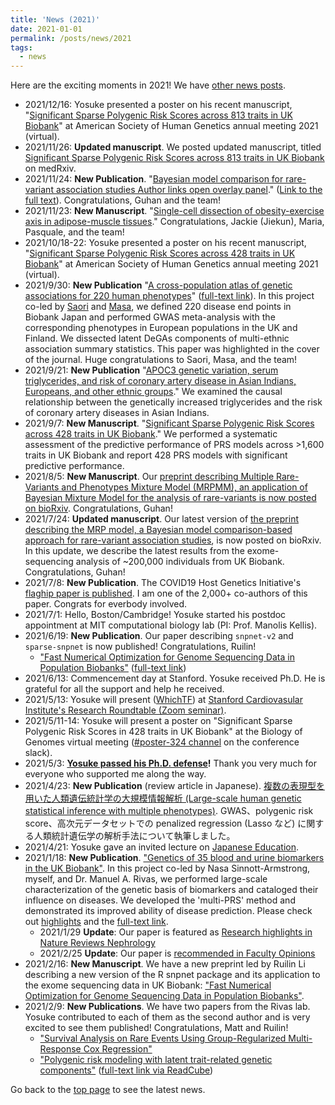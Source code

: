 ```yaml
---
title: 'News (2021)'
date: 2021-01-01
permalink: /posts/news/2021
tags:
  - news
---
```


Here are the exciting moments in 2021! We have [other news posts](/tags/#news).

- 2021/12/16: Yosuke presented a poster on his recent manuscript, "[Significant Sparse Polygenic Risk Scores across 813 traits in UK Biobank](/publication/preprint-2021-09-06-PRSmap)" at American Society of Human Genetics annual meeting 2021 (virtual).
- 2021/11/26: **Updated manuscript**. We posted updated manuscript, titled [Significant Sparse Polygenic Risk Scores across 813 traits in UK Biobank](/publication/preprint-2021-09-06-PRSmap) on medRxiv.
- 2021/11/24: **New Publication**. "[Bayesian model comparison for rare-variant association studies
Author links open overlay panel](/publication/2021-11-25-MRP)." ([Link to the full text](https://authors.elsevier.com/c/1e863geW~j2B)). Congratulations, Guhan and the team!
- 2021/11/23: **New Manuscript**. "[Single-cell dissection of obesity-exercise axis in adipose-muscle tissues](/publication/preprint-2021-11-24-scMetab)." Congratulations, Jackie (Jiekun), Maria, Pasquale, and the team!
- 2021/10/18-22: Yosuke presented a poster on his recent manuscript, "[Significant Sparse Polygenic Risk Scores across 428 traits in UK Biobank](/publication/preprint-2021-09-06-PRSmap)" at American Society of Human Genetics annual meeting 2021 (virtual).
- 2021/9/30: **New Publication** "[A cross-population atlas of genetic associations for 220 human phenotypes](/publication/2021-09-30-DeGAs-BBJ)" ([full-text link](https://rdcu.be/cyG6p)). In this project co-led by [Saori](https://twitter.com/saorisakaue) and [Masa](https://mkanai.github.io/), we defined 220 disease end points in Biobank Japan and performed GWAS meta-analysis with the corresponding phenotypes in European populations in the UK and Finland. We dissected latent DeGAs components of multi-ethnic association summary statistics. This paper was highlighted in the cover of the journal. Huge congratulations to Saori, Masa, and the team!
- 2021/9/21: **New Publication** "[APOC3 genetic variation, serum triglycerides, and risk of coronary artery disease in Asian Indians, Europeans, and other ethnic groups](/publication/2021-09-21-ApoC3)." We examined the causal relationship between the genetically increased triglycerides and the risk of coronary artery diseases in Asian Indians.
- 2021/9/7: **New Manuscript**. "[Significant Sparse Polygenic Risk Scores across 428 traits in UK Biobank](/publication/preprint-2021-09-06-PRSmap)." We performed a systematic assessment of the predictive performance of PRS models across >1,600 traits in UK Biobank and report 428 PRS models with significant predictive performance.
- 2021/8/5: **New Manuscript**. Our [preprint describing Multiple Rare-Variants and Phenotypes Mixture Model (MRPMM), an application of Bayesian Mixture Model for the analysis of rare-variants is now posted on bioRxiv](/publication/preprint-2021-08-05-MRPMM). Congratulations, Guhan!
- 2021/7/24: **Updated manuscript**. Our latest version of [the preprint describing the MRP model, a Bayesian model comparison-based approach for rare-variant association studies](/publication/preprint-2021-07-24-MRP), is now posted on bioRxiv. In this update, we describe the latest results from the exome-sequencing analysis of ~200,000 individuals from UK Biobank. Congratulations, Guhan!
- 2021/7/8: **New Publication**. The COVID19 Host Genetics Initiative's [flaghip paper is published](/publication/2021-07-08-covid19HGI). I am one of the 2,000+ co-authors of this paper. Congrats for everbody involved.
- 2021/7/1: Hello, Boston/Cambridge! Yosuke started his postdoc appointment at MIT computational biology lab (PI: Prof. Manolis Kellis).
- 2021/6/19: **New Publication**. Our paper describing `snpnet-v2` and `sparse-snpnet` is now published! Congratulations, Ruilin!
  - ["Fast Numerical Optimization for Genome Sequencing Data in Population Biobanks"](/publication/2021-06-19-snpnet-v2) ([full-text link](https://academic.oup.com/bioinformatics/advance-article/doi/10.1093/bioinformatics/btab452/6306404?guestAccessKey=fdacd437-9789-4223-8731-86e413f879db))
- 2021/6/13: Commencement day at Stanford. Yosuke received Ph.D. He is grateful for all the support and help he received.
- 2021/5/13: Yosuke will present ([WhichTF](/publication/preprint-2019-08-20-whichtf)) at [Stanford Cardiovasular Institute's Research Roundtable (Zoom seminar)](/talks/2021-05-13-CVI).
- 2021/5/11-14: Yosuke will present a poster on "Significant Sparse Polygenic Risk Scores in 428 traits in UK Biobank" at the Biology of Genomes virtual meeting ([#poster-324 channel](https://cshlmc-genome21.slack.com/app_redirect?channel=poster-324) on the conference slack).
- 2021/5/3: **[Yosuke passed his Ph.D. defense](/talks/2021-05-03-PhD-defense)!** Thank you very much for everyone who supported me along the way.
- 2021/4/23: **New Publication** (review article in Japanese). [複数の表現型を用いた人類遺伝統計学の大規模情報解析 (Large-scale human genetic statistical inference with multiple phenotypes)](/publication/2021-04-23-JSBi-review). GWAS、polygenic risk score、高次元データセットでの penalized regression (Lasso など) に関する人類統計遺伝学の解析手法について執筆しました。
- 2021/4/21: Yosuke gave an invited lecture on [Japanese Education](/teaching/2021-04-21-ENGR159Q).
- 2021/1/18: **New Publication**. ["Genetics of 35 blood and urine biomarkers in the UK Biobank"](/publication/2021-01-18-biomarkers). In this project co-led by Nasa Sinnott-Armstrong, myself, and Dr. Manuel A. Rivas, we performed large-scale characterization of the genetic basis of biomarkers and cataloged their influence on diseases. We developed the 'multi-PRS' method and demonstrated its improved ability of disease prediction. Please check out [highlights](/publication/2021-01-18-biomarkers) and the [full-text link](https://rdcu.be/cdMmM).
  - 2021/1/29 **Update**: Our paper is featured as [Research highlights in Nature Reviews Nephrology](https://doi.org/10.1038/s41581-021-00400-y)
  - 2021/2/25 **Update**: Our paper is [recommended in Faculty Opinions](https://facultyopinions.com/prime/739382438?key=f7aXbm1AwTY4cdc)
- 2021/2/16: **New Manuscript**. We have a new preprint led by Ruilin Li describing a new version of the R snpnet package and its application to the exome sequencing data in UK Biobank: ["Fast Numerical Optimization for Genome Sequencing Data in Population Biobanks"](/publication/preprint_2021-02-16-snpnet-v2).
- 2021/2/9: **New Publications**. We have two papers from the Rivas lab. Yosuke contributed to each of them as the second author and is very excited to see them published! Congratulations, Matt and Ruilin!
  - ["Survival Analysis on Rare Events Using Group-Regularized Multi-Response Cox Regression"](/publication/2021-02-09-mr-cox)
  - ["Polygenic risk modeling with latent trait-related genetic components"](/publication/2021-02-08-dPRS) ([full-text link via ReadCube](https://rdcu.be/ceXyy))

Go back to the [top page](/) to see the latest news.
